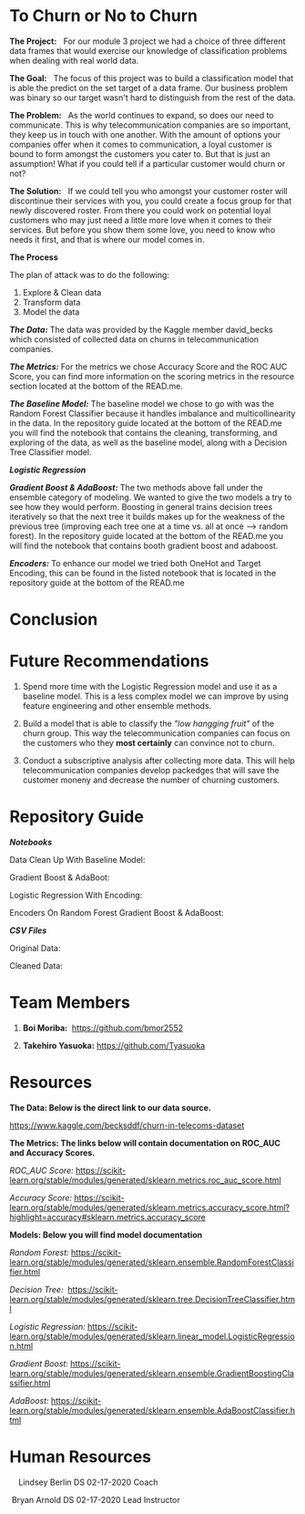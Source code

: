 # To Churn or No to Churn

**The Project:**
  For our module 3 project we had a choice of three different data frames that would exercise our knowledge of classification problems when dealing with real world data.


**The Goal:**
  The focus of this project was to build a classification model that is able the predict on the set target of a data frame. Our business problem was binary so our target wasn't hard to distinguish from the rest of the data. 


**The Problem:**
  As the world continues to expand, so does our need to communicate. This is why telecommunication companies are so important, they keep us in touch with one another. With the amount of options your companies offer when it comes to communication, a loyal customer is bound to form amongst the customers you cater to. But that is just an assumption! What if you could tell if a particular customer would churn or not?


**The Solution:**
   If we could tell you who amongst your customer roster will discontinue their services with you, you could create a focus group for that newly discovered roster. From there you could work on potential loyal customers who may just need a little more love when it comes to their services. But before you show them some love, you need to know who needs it first, and that is where our model comes in.


**The Process**

The plan of attack was to do the following:
1. Explore & Clean data 
2. Transform data 
3. Model the data


***The Data:*** The data was provided by the Kaggle member david_becks which consisted of collected data on churns in telecommunication companies.

***The Metrics:*** For the metrics we chose Accuracy Score and the ROC AUC Score, you can find more information on the scoring metrics in the resource section located at the bottom of the READ.me.


***The Baseline Model:*** The baseline model we chose to go with was the Random Forest Classifier because it handles imbalance and multicollinearity in the data. In the repository guide located at the bottom of the READ.me you will find the notebook that contains the cleaning, transforming, and exploring of the data, as well as the baseline model, along with a Decision Tree Classifier model. 


***Logistic Regression***


***Gradient Boost & AdaBoost:***  The two methods above fall under the ensemble category of modeling. We wanted to give the two models a try to see how they would perform. Boosting in general trains decision trees iteratively so that the next tree it builds makes up for the weakness of the previous tree (improving each tree one at a time vs. all at once --> random forest). In the repository guide located at the bottom of the READ.me you will find the notebook that contains booth gradient boost and adaboost.  


***Encoders:*** To enhance our model we tried both OneHot and Target Encoding, this can be found in the listed notebook that is located in the repository guide at the bottom of the READ.me
  


# Conclusion


# Future Recommendations
1. Spend more time with the Logistic Regression model and use it as a baseline model. This is a less complex model we can improve by using feature engineering and other ensemble methods. 

2. Build a model that is able to classify the *"low hangging fruit"* of the churn group. This way the telecommunication companies can focus on the customers who they **most certainly** can convince not to churn.  

3. Conduct a subscriptive analysis after collecting more data. This will help telecommunication companies develop packedges that will save the customer moneny and decrease the number of churning customers. 


# Repository Guide

***Notebooks***

Data Clean Up With Baseline Model: 

Gradient Boost & AdaBoot:

Logistic Regression With Encoding:

Encoders On Random Forest Gradient Boost & AdaBoost:

***CSV Files***

Original Data:

Cleaned Data:


# Team Members 

1. **Boi Moriba:**  https://github.com/bmor2552  

2. **Takehiro Yasuoka:** https://github.com/Tyasuoka


# Resources

**The Data: Below is the direct link to our data source.**

https://www.kaggle.com/becksddf/churn-in-telecoms-dataset


**The Metrics: The links below will contain documentation on ROC_AUC and Accuracy Scores.**
  

*ROC_AUC Score:*  https://scikit-learn.org/stable/modules/generated/sklearn.metrics.roc_auc_score.html
 
 
*Accuracy Score:* https://scikit-learn.org/stable/modules/generated/sklearn.metrics.accuracy_score.html?highlight=accuracy#sklearn.metrics.accuracy_score


**Models: Below you will find model documentation**


*Random Forest:* https://scikit-learn.org/stable/modules/generated/sklearn.ensemble.RandomForestClassifier.html
  
  
*Decision Tree:*  https://scikit-learn.org/stable/modules/generated/sklearn.tree.DecisionTreeClassifier.html
  
  
*Logistic Regression:* https://scikit-learn.org/stable/modules/generated/sklearn.linear_model.LogisticRegression.html 
  
  
*Gradient Boost:* https://scikit-learn.org/stable/modules/generated/sklearn.ensemble.GradientBoostingClassifier.html
  
  
*AdaBoost:* https://scikit-learn.org/stable/modules/generated/sklearn.ensemble.AdaBoostClassifier.html
  
 
 
 # Human Resources 
  
  
 Lindsey Berlin DS 02-17-2020 Coach
  
  
 Bryan Arnold DS 02-17-2020 Lead Instructor
  
  
